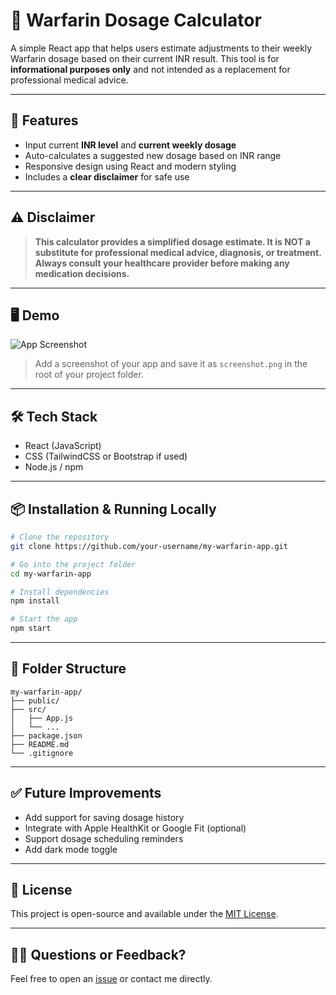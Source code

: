 # 💊 Warfarin Dosage Calculator

A simple React app that helps users estimate adjustments to their weekly Warfarin dosage based on their current INR result. This tool is for **informational purposes only** and not intended as a replacement for professional medical advice.

---

## 🚀 Features

- Input current **INR level** and **current weekly dosage**
- Auto-calculates a suggested new dosage based on INR range
- Responsive design using React and modern styling
- Includes a **clear disclaimer** for safe use

---

## ⚠️ Disclaimer

> **This calculator provides a simplified dosage estimate. It is NOT a substitute for professional medical advice, diagnosis, or treatment. Always consult your healthcare provider before making any medication decisions.**

---

## 🖥️ Demo

![App Screenshot](screenshot.png)

> Add a screenshot of your app and save it as `screenshot.png` in the root of your project folder.

---

## 🛠️ Tech Stack

- React (JavaScript)
- CSS (TailwindCSS or Bootstrap if used)
- Node.js / npm

---

## 📦 Installation & Running Locally

```bash
# Clone the repository
git clone https://github.com/your-username/my-warfarin-app.git

# Go into the project folder
cd my-warfarin-app

# Install dependencies
npm install

# Start the app
npm start
```

---

## 📁 Folder Structure

```
my-warfarin-app/
├── public/
├── src/
│   ├── App.js
│   └── ...
├── package.json
├── README.md
└── .gitignore
```

---

## ✅ Future Improvements

- Add support for saving dosage history
- Integrate with Apple HealthKit or Google Fit (optional)
- Support dosage scheduling reminders
- Add dark mode toggle

---

## 📄 License

This project is open-source and available under the [MIT License](LICENSE).

---

## 🙋‍♂️ Questions or Feedback?

Feel free to open an [issue](https://github.com/your-username/my-warfarin-app/issues) or contact me directly.
